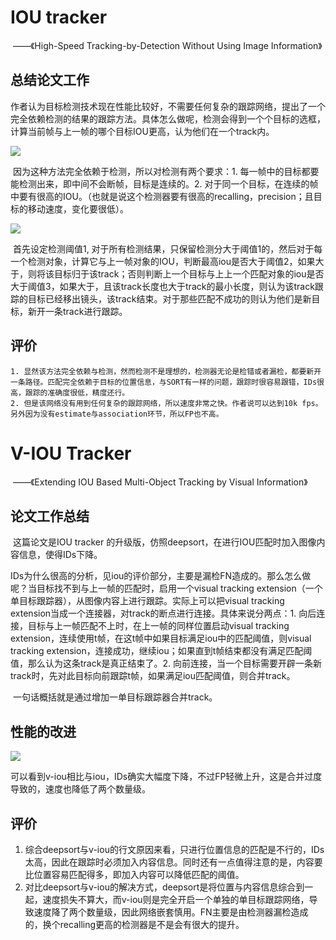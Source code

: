 # IOU tracker

​	——《High-Speed Tracking-by-Detection Without Using Image Information》

## 总结论文工作

​	作者认为目标检测技术现在性能比较好，不需要任何复杂的跟踪网络，提出了一个完全依赖检测的结果的跟踪方法。具体怎么做呢，检测会得到一个个目标的选框，计算当前帧与上一帧的哪个目标IOU更高，认为他们在一个track内。

![](/home/lei/Pictures/iou1.png)

​		因为这种方法完全依赖于检测，所以对检测有两个要求：1. 每一帧中的目标都要能检测出来，即中间不会断帧，目标是连续的。2. 对于同一个目标，在连续的帧中要有很高的IOU。（也就是说这个检测器要有很高的recalling，precision；且目标的移动速度，变化要很低）。

![](/home/lei/Pictures/iou2.png)	

​	首先设定检测阈值1, 对于所有检测结果，只保留检测分大于阈值1的，然后对于每一个检测对象，计算它与上一帧对象的IOU，判断最高iou是否大于阈值2，如果大于，则将该目标归于该track；否则判断上一个目标与上上一个匹配对象的iou是否大于阈值3，如果大于，且该track长度也大于track的最小长度，则认为该track跟踪的目标已经移出镜头，该track结束。对于那些匹配不成功的则认为他们是新目标，新开一条track进行跟踪。

## 评价

	1. 显然该方法完全依赖与检测，然而检测不是理想的，检测器无论是检错或者漏检，都要新开一条路径。匹配完全依赖于目标的位置信息，与SORT有一样的问题，跟踪时很容易跟错，IDs很高，跟踪的准确度很低，精度还行。
 	2. 但是该网络没有用到任何复杂的跟踪网络，所以速度非常之快。作者说可以达到10k fps。另外因为没有estimate与association环节，所以FP也不高。



# V-IOU Tracker

​	——《Extending IOU Based Multi-Object Tracking by Visual Information》

## 论文工作总结

​	这篇论文是IOU tracker 的升级版，仿照deepsort，在进行IOU匹配时加入图像内容信息，使得IDs下降。

IDs为什么很高的分析，见iou的评价部分，主要是漏检FN造成的。那么怎么做呢？当目标找不到与上一帧的匹配时，启用一个visual tracking extension（一个单目标跟踪器），从图像内容上进行跟踪。实际上可以把visual tracking extension当成一个连接器，对track的断点进行连接。具体来说分两点：1. 向后连接，目标与上一帧匹配不上时，在上一帧的同样位置启动visual tracking extension，连续使用t帧，在这t帧中如果目标满足iou中的匹配阈值，则visual tracking extension，连接成功，继续iou；如果直到t帧结束都没有满足匹配阈值，那么认为这条track是真正结束了。2. 向前连接，当一个目标需要开辟一条新track时，先对此目标向前跟踪t帧，如果满足iou匹配阈值，则合并track。

​	一句话概括就是通过增加一单目标跟踪器合并track。

## 性能的改进

![](/home/lei/Pictures/iou3.png)

​	可以看到v-iou相比与iou，IDs确实大幅度下降，不过FP轻微上升，这是合并过度导致的，速度也降低了两个数量级。

## 评价

1. 综合deepsort与v-iou的行文原因来看，只进行位置信息的匹配是不行的，IDs太高，因此在跟踪时必须加入内容信息。同时还有一点值得注意的是，内容要比位置容易匹配得多，即加入内容可以降低匹配的阈值。
2. 对比deepsort与v-iou的解决方式，deepsort是将位置与内容信息综合到一起，速度损失不算大，而v-iou则是完全开启一个单独的单目标跟踪网络，导致速度降了两个数量级，因此网络嵌套慎用。FN主要是由检测器漏检造成的，换个recalling更高的检测器是不是会有很大的提升。